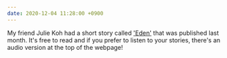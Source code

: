 ```yaml
---
date: 2020-12-04 11:28:00 +0900
---
```


My friend Julie Koh had a short story called ['Eden'](https://peril.com.au/back-editions/noteworthy/eden/) that was published last month. It's free to read and if you prefer to listen to your stories, there's an audio version at the top of the webpage!
